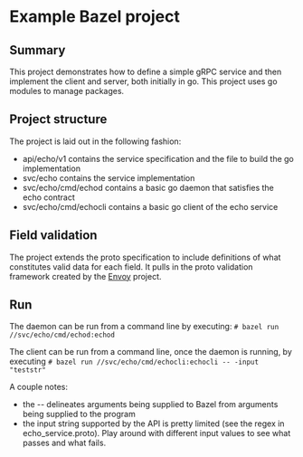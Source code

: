 # Example Bazel project

## Summary
This project demonstrates how to define a simple gRPC service and then implement the client and server, both initially in go. This project uses go modules to manage packages.

## Project structure
The project is laid out in the following fashion:

 - api/echo/v1 contains the service specification and the file to build the go implementation
 - svc/echo contains the service implementation
 - svc/echo/cmd/echod contains a basic go daemon that satisfies the echo contract
 - svc/echo/cmd/echocli contains a basic go client of the echo service

## Field validation
The project extends the proto specification to include definitions of what constitutes valid data for each field. It pulls in the proto validation framework created by the [Envoy](https://github.com/envoyproxy/protoc-gen-validate) project.

## Run

The daemon can be run from a command line by executing: `# bazel run //svc/echo/cmd/echod:echod`

The client can be run from a command line, once the daemon is running, by executing `# bazel run //svc/echo/cmd/echocli:echocli -- -input "teststr"`

A couple notes:
- the -- delineates arguments being supplied to Bazel from arguments being supplied to the program
- the input string supported by the API is pretty limited (see the regex in echo_service.proto). Play around with different input values to see what passes and what fails.
